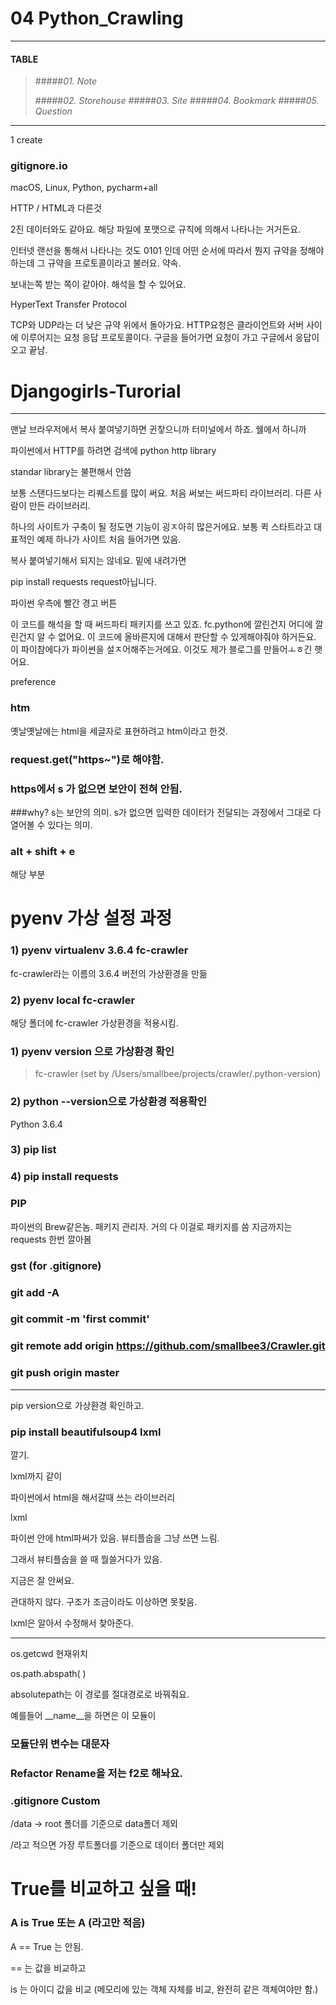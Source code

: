 # 04 Python_Crawling

---

#### __TABLE__


>#####_01. Note_
>
>#####_02. Storehouse_
>#####_03. Site_
>#####_04. Bookmark_
>#####_05. Question_

---


1 create


### gitignore.io

macOS, Linux, Python, pycharm+all


HTTP / HTML과 다른것


2진 데이터와도 같아요.
해당 파일에 포맷으로 규칙에 의해서 나타나는 거거든요.

인터넷 랜선을 통해서 나타나는 것도 0101 인데
어떤 순서에 따라서 뭔지
규약을 정해야하는데
그 규약을 프로토콜이라고 불러요. 약속.

보내는쪽 받는 쪽이 같아야.
해석을 할 수 있어요.

HyperText Transfer Protocol

TCP와 UDP라는 더 낮은 규약 위에서 돌아가요.
HTTP요청은 클라이언트와 서버 사이에 이루어지는 요청 응답 프로토콜이다.
구글을 들어가면 요청이 가고 구글에서 응답이 오고 끝남.
# Djangogirls-Turorial
-----

맨날 브라우저에서 복사 붙여넣기하면 귄챃으니까
터미널에서 하죠.
쉘에서 하니까 

파이썬에서 HTTP를 하려면
검색에
python http library

standar library는 불편해서 안씀

보통 스탠다드보다는 리퀘스트를 많이 써요.
처음 써보는 써드파티 라이브러리.
다른 사람이 만든 라이브러리.

하나의 사이트가 구축이 될 정도면 기능이 굉ㅈ아히 많은거에요.
보통 퀵 스타트라고 대표적인 예제 하나가 사이트 처음 들어가면  있음.

복사 붙여넣기해서 되지는 않네요.
밑에 내려가면 

pip install requests
request아닙니다.


파이썬 우측에 빨간 경고 버튼


이 코드를 해석을 할 때
써드파티 패키지를 쓰고 있죠.
fc.python에 깔린건지 어디에 깔린건지 알 수 없어요.
이 코드에 올바른지에 대해서 판단할 수 있게해야줘야 하거든요.
이 파이참에다가 파이썬을 설ㅈ어해주는거에요.
이것도 제가 블로그를 만들어ㅗㅎ긴 햇어요.


preference


### htm
옛날옛날에는 html을 세글자로 표현하려고 htm이라고 한것.



### request.get("https~")로 해야함.

### https에서 s 가 없으면 보안이 전혀 안됨.

###why?
s는 보안의 의미.
s가 없으면 입력한 데이터가 전달되는 과정에서 그대로 다 열어볼 수 있다는 의미.


### alt + shift + e
해당 부분





# pyenv 가상 설정 과정

### 1) pyenv virtualenv 3.6.4 fc-crawler
fc-crawler라는 이름의 3.6.4 버전의 가상환경을 만듦


### 2) pyenv local fc-crawler
해당 폴더에 fc-crawler 가상환경을 적용시킴.


### 1) pyenv version 으로 가상환경 확인
> fc-crawler (set by /Users/smallbee/projects/crawler/.python-version)

### 2) python --version으로 가상환경 적용확인
Python 3.6.4


### 3) pip list
### 4) pip install requests




### PIP
파이썬의 Brew같은놈. 패키지 관리자.
거의 다 이걸로 패키지를 씀
지금까지는 requests 한번 깔아봄


### gst (for .gitignore)
### git add -A
### git commit -m 'first commit'
### git remote add origin https://github.com/smallbee3/Crawler.git
### git push origin master


-----------------------

pip version으로 가상환경 확인하고.

### pip install beautifulsoup4 lxml

깔기.

lxml까지 같이


파이썬에서 html을 해서갈때 쓰는 라이브러리

lxml

파이썬 안에 html파써가 있음.
뷰티플숩을 그냥 쓰면 느림.

그래서 뷰티플숩을 쓸 때 뭘쓸거다가 있음.



지금은 잘 안써요.


관대하지 않다. 구조가 조금이라도 이상하면 못찾음.

lxml은 알아서 수정해서 찾아준다.






-------------

os.getcwd 현재위치

os.path.abspath(   )


absolutepath는 이 경로를 절대경로로 바꿔줘요.

예를들어 __name__을 하면은 이 모듈이 




### 모듈단위 변수는 대문자


### Refactor Rename을 저는 f2로 해놔요.


### .gitignore Custom
/data
-> root 폴더를 기준으로 data폴더 제외

/라고 적으면 가장 루트폴더를 기준으로 데이터 폴더만 제외


# True를 비교하고 싶을 때!
### A is True  또는 A (라고만 적음)


A == True 는 안됨.

== 는 값을 비교하고

is 는 아이디 값을 비교 (메모리에 있는 객체 자체를 비교, 완전히 같은 객체여야만 함.)
